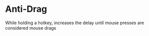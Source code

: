 # Anti-Drag

While holding a hotkey, increases the delay until mouse presses are considered mouse drags